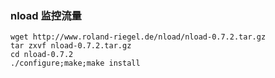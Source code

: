 ### nload 监控流量

```
wget http://www.roland-riegel.de/nload/nload-0.7.2.tar.gz
tar zxvf nload-0.7.2.tar.gz
cd nload-0.7.2
./configure;make;make install
```

